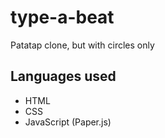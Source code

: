 # type-a-beat
Patatap clone, but with circles only
## Languages used
- HTML
- CSS
- JavaScript (Paper.js)

